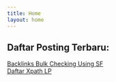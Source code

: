 ```yaml
---
title: Home
layout: home
---
```

## Daftar Posting Terbaru:  
[Backlinks Bulk Checking Using SF](https://syahidmid.github.io/catatan/2024/02/05/backlinks-bulk-checking-using-sf.html)  
[Daftar Xpath LP](https://syahidmid.github.io/catatan/2024/03/17/daftar-xpath-lp.html)  

